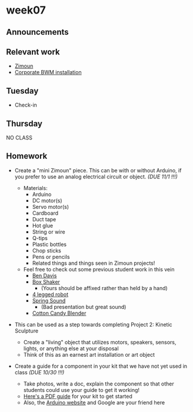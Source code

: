 # week07

## Announcements

## Relevant work

+ [Zimoun](https://www.zimoun.net/)
+ [Corporate BWM installation](https://www.youtube.com/watch?v=hlx-M53dC7M&feature=related)

## Tuesday

+ Check-in

## Thursday

NO CLASS

## Homework

+ Create a "mini Zimoun" piece. This can be with or without Arduino, if you prefer to use an analog electrical circuit or object. *(DUE 11/1 !!!)*
	+ Materials:
		+ Arduino
		+ DC motor(s)
		+ Servo motor(s)
		+ Cardboard
		+ Duct tape
		+ Hot glue
		+ String or wire
		+ Q-tips
		+ Plastic bottles
		+ Chop sticks
		+ Pens or pencils
		+ Related things and things seen in Zimoun projects!
	+ Feel free to check out some previous student work in this vein
		+ [Ben Davis](https://www.youtube.com/watch?time_continue=31&v=gRLui5PHMI4)
		+ [Box Shaker](http://graysonearle.com/edu/physcom/servo-tipper-mover/)
			+ (Yours should be affixed rather than held by a hand)
		+ [4 legged robot](http://graysonearle.com/edu/physcom/wp-content/uploads/2017/04/robot_01.mov)
		+ [Spring Sound](http://graysonearle.com/edu/physcom/kiana-kinetic-sculpture/)
			+ (Bad presentation but great sound)
		+ [Cotton Candy Blender](https://www.youtube.com/watch?v=gL5I4ENetmk)

+ This can be used as a step towards completing Project 2: Kinetic Sculpture
	+ Create a "living" object that utilizes motors, speakers, sensors, lights, or anything else at your disposal
	+ Think of this as an earnest art installation or art object

+ Create a guide for a component in your kit that we have not yet used in class *(DUE 10/30 !!!)*
	+ Take photos, write a doc, explain the component so that other students could use your guide to get it working!
	+ [Here's a PDF guide](https://www.elegoo.com/tutorial/Elegoo%20Super%20Starter%20Kit%20for%20UNO%20V1.0.2018.09.20.zip) for your kit to get started
	+ Also, the [Arduino website](https://www.arduino.cc/en/Guide/HomePage) and Google are your friend here
